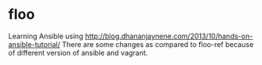 # floo
Learning Ansible using http://blog.dhananjaynene.com/2013/10/hands-on-ansible-tutorial/
There are some changes as compared to floo-ref because of different version of ansible and vagrant.

